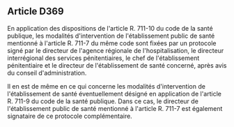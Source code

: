 Article D369
----
En application des dispositions de l'article R. 711-10 du code de la santé
publique, les modalités d'intervention de l'établissement public de santé
mentionné à l'article R. 711-7 du même code sont fixées par un protocole signé
par le directeur de l'agence régionale de l'hospitalisation, le directeur
interrégional des services pénitentiaires, le chef de l'établissement
pénitentiaire et le directeur de l'établissement de santé concerné, après avis
du conseil d'administration.

Il en est de même en ce qui concerne les modalités d'intervention de
l'établissement de santé éventuellement désigné en application de l'article R.
711-9 du code de la santé publique. Dans ce cas, le directeur de l'établissement
public de santé mentionné à l'article R. 711-7 est également signataire de ce
protocole complémentaire.
